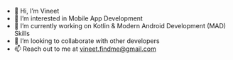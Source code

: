 - 👋 Hi, I’m Vineet
- 👀 I’m interested in Mobile App Development
- 🌱 I’m currently working on Kotlin & Modern Android Development (MAD) Skills
- 💞️ I’m looking to collaborate with other developers
- 📫 Reach out to me at vineet.findme@gmail.com

<!---
er-vineet/er-vineet is a ✨ special ✨ repository because its `README.md` (this file) appears on your GitHub profile.
You can click the Preview link to take a look at your changes.
--->
